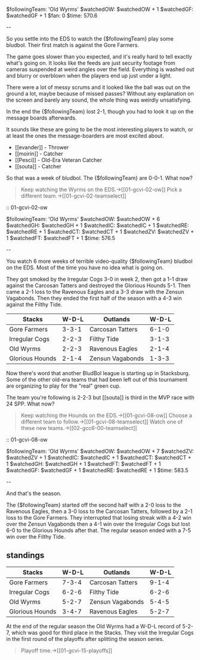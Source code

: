 $followingTeam: 'Old Wyrms'
$watchedOW: $watchedOW + 1
$watchedGF: $watchedGF + 1
$fan: 0
$time: 570.6

--

So you settle into the EDS to watch the {$followingTeam} play some bludbol. Their first match is against the Gore Farmers.

The game goes slower than you expected, and it's really hard to tell exactly what's going on. It looks like the feeds are just security footage from cameras suspended at weird angles over the field. Everything is washed out and blurry or overblown when the players end up just under a light. 

There were a lot of messy scrums and it looked like the ball was out on the ground a lot, maybe because of missed passes? Without any explanation on the screen and barely any sound, the whole thing was weirdly unsatisfying.

In the end the {$followingTeam} lost 2-1, though you had to look it up on the message boards afterwards.

It sounds like these are going to be the most interesting players to watch, or at least the ones the message-boarders are most excited about.

* [[evander]] - Thrower
* [[moirin]] - Catcher
* [[Pesci]] - Old-Era Veteran Catcher
* [[souta]] - Catcher

So that was a week of bludbol. The {$followingTeam} are 0-0-1. What now?

> Keep watching the Wyrms on the EDS.->[[01-gcvi-02-ow]]
> Pick a different team.->[[01-gcvi-02-teamselect]]

:: 01-gcvi-02-ow

$followingTeam: 'Old Wyrms'
$watchedOW: $watchedOW + 6
$watchedGH: $watchedGH + 1
$watchedIC: $watchedIC + 1
$watchedRE: $watchedRE + 1
$watchedCT: $watchedCT + 1
$watchedZV: $watchedZV + 1
$watchedFT: $watchedFT + 1
$time: 576.5

--

You watch 6 more weeks of terrible video-quality {$followingTeam} bludbol on the EDS. Most of the time you have no idea what is going on.

They got smoked by the Irregular Cogs 3-0 in week 2, then got a 1-1 draw against the Carcosan Tatters and destroyed the Glorious Hounds 5-1. Then came a 2-1 loss to the Ravenous Eagles and a 3-3 draw with the Zensun Vagabonds. Then they ended the first half of the season with a 4-3 win against the Filthy Tide.

| Stacks | W-D-L | Outlands | W-D-L |
|-------|-----|--|--|
| Gore Farmers | 3-3-1 | Carcosan Tatters | 6-1-0 |
| Irregular Cogs | 2-2-3 | Filthy Tide | 3-1-3 |
| Old Wyrms | 2-2-3 | Ravenous Eagles | 2-1-4 |
| Glorious Hounds | 2-1-4 | Zensun Vagabonds | 1-3-3 |

Now there's word that another BludBol league is starting up in Stacksburg. Some of the other old-era teams that had been left out of this tournament are organizing to play for the "real" green cup.

The team you're following is 2-2-3 but [[souta]] is third in the MVP race with 24 SPP. What now?

> Keep watching the Hounds on the EDS.->[[01-gcvi-08-ow]]
> Choose a different team to follow.->[[01-gcvi-08-teamselect]]
> Watch one of these new teams.->[[02-gcc6-00-teamselect]]


:: 01-gcvi-08-ow

$followingTeam: 'Old Wyrms'
$watchedOW: $watchedOW + 7
$watchedZV: $watchedZV + 1
$watchedIC: $watchedIC + 1
$watchedCT: $watchedCT + 1
$watchedGH: $watchedGH + 1
$watchedFT: $watchedFT + 1
$watchedGF: $watchedGF + 1
$watchedRE: $watchedRE + 1
$time: 583.5

--

And that's the season.

The {$followingTeam} started off the second half with a 2-0 loss to the Ravenous Eagles, then a 3-0 loss to the Carcosan Tatters, followed by a 2-1 loss to the Gore Farmers. They interrupted that losing streak with a 4-2 win over the Zensun Vagabonds then a 4-1 win over the Irregular Cogs but lost 6-0 to the Glorious Hounds after that. The regular season ended with a 7-5 win over the Filthy Tide.


## standings

| Stacks | W-D-L | Outlands | W-D-L |
|-------|-----|--|--|
| Gore Farmers | 7-3-4 | Carcosan Tatters | 9-1-4 |
| Irregular Cogs | 6-2-6 | Filthy Tide | 6-2-6 |
| Old Wyrms | 5-2-7 | Zensun Vagabonds | 5-4-5 |
| Glorious Hounds | 3-4-7 | Ravenous Eagles | 5-2-7 |

At the end of the regular season the Old Wyrms had a W-D-L record of 5-2-7, which was good for third place in the Stacks. They visit the Irregular Cogs in the first round of the playoffs after splitting the season series.

> Playoff time.->[[01-gcvi-15-playoffs]]